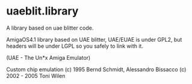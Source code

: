 # uaeblit.library
A library based on uae blitter code.

AmigaOS4.1 library based on UAE blitter, 
UAE/EUAE is under GPL2, but headers will be under LGPL so you safely to link with it.

(UAE - The Un*x Amiga Emulator)
  
Custom chip emulation
(c) 1995 Bernd Schmidt, Alessandro Bissacco
(c) 2002 - 2005 Toni Wilen
